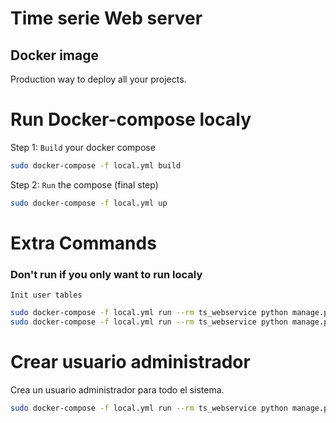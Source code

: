 # Time serie Web server

## Docker image

Production way to deploy all your projects.

# Run Docker-compose localy

Step 1: `Build` your docker compose

```bash
sudo docker-compose -f local.yml build
```

Step 2: `Run` the compose (final step)

```bash
sudo docker-compose -f local.yml up
```

# Extra Commands

### Don't run if you only want to run localy

`Init user tables`

```bash
sudo docker-compose -f local.yml run --rm ts_webservice python manage.py makemigrations
sudo docker-compose -f local.yml run --rm ts_webservice python manage.py migrate
```

# Crear usuario administrador

Crea un usuario administrador para todo el sistema.

```bash
sudo docker-compose -f local.yml run --rm ts_webservice python manage.py createsuperuser
```
